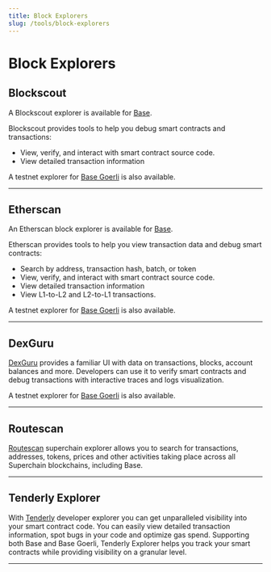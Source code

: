 ```yaml
---
title: Block Explorers
slug: /tools/block-explorers
---
```


# Block Explorers

## Blockscout

A Blockscout explorer is available for [Base](https://base.blockscout.com/).

Blockscout provides tools to help you debug smart contracts and transactions:

- View, verify, and interact with smart contract source code.
- View detailed transaction information

A testnet explorer for [Base Goerli](https://base-goerli.blockscout.com/) is also available.

---

## Etherscan

An Etherscan block explorer is available for [Base](https://basescan.org).

Etherscan provides tools to help you view transaction data and debug smart contracts:

- Search by address, transaction hash, batch, or token
- View, verify, and interact with smart contract source code.
- View detailed transaction information
- View L1-to-L2 and L2-to-L1 transactions.

A testnet explorer for [Base Goerli](https://goerli.basescan.org/) is also available.

---

## DexGuru

[DexGuru](https://base.dex.guru) provides a familiar UI with data on transactions, blocks, account balances and more. Developers can use it to verify smart contracts and debug transactions with interactive traces and logs visualization.

A testnet explorer for [Base Goerli](https://base-goerli.dex.guru/) is also available.

---

## Routescan

[Routescan](https://superscan.network/) superchain explorer allows you to search for transactions, addresses, tokens, prices and other activities taking place across all Superchain blockchains, including Base.

---

## Tenderly Explorer

With [Tenderly](https://tenderly.co/) developer explorer you can get unparalleled visibility into your smart contract code. You can easily view detailed transaction information, spot bugs in your code and optimize gas spend. Supporting both Base and Base Goerli, Tenderly Explorer helps you track your smart contracts while providing visibility on a granular level.

---
